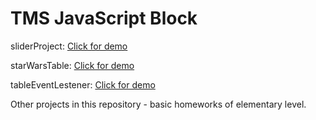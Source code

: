 # TMS JavaScript Block

sliderProject:
[Click for demo](https://rawcdn.githack.com/AlexBibig/TMS-JS/62a8f6b5d1ee1dc8afcbd11f2d6bd2ae7ba0f0a9/sliderProject/index.html)

starWarsTable:
[Click for demo](https://rawcdn.githack.com/AlexBibig/TMS-JS/37c908391f2f33bbf078ae57afc6c33cb5cc59cd/starWarsTable/index.html)

tableEventLestener:
[Click for demo](https://rawcdn.githack.com/AlexBibig/TMS-JS/37c908391f2f33bbf078ae57afc6c33cb5cc59cd/tableEventLestener/index.html)

Other projects in this repository - basic homeworks of elementary level.

